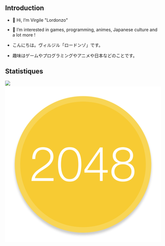 ## Introduction
- 👋 Hi, I’m Virgile "Lordonzo"
- 👀 I’m interested in games, programming, animes, Japanese culture and a lot more !

- こんにちは。ヴィルジル「ロードンゾ」です。
- 趣味はゲームやプログラミングやアニメや日本などのことです。

## Statistiques
<img align="bottom" src="https://github-readme-stats.vercel.app/api/top-langs/?username=Lordonzo&layout=compact&theme=vue-dark">

<a href="https://github.com/Lordonzo/2048Game">
  <img src="https://github.com/Lordonzo/2048Game/blob/master/assets/2048_logo.png?width=64">
</a>
<!---
Lordonzo/Lordonzo is a ✨ special ✨ repository because its `README.md` (this file) appears on your GitHub profile.
You can click the Preview link to take a look at your changes.
--->
